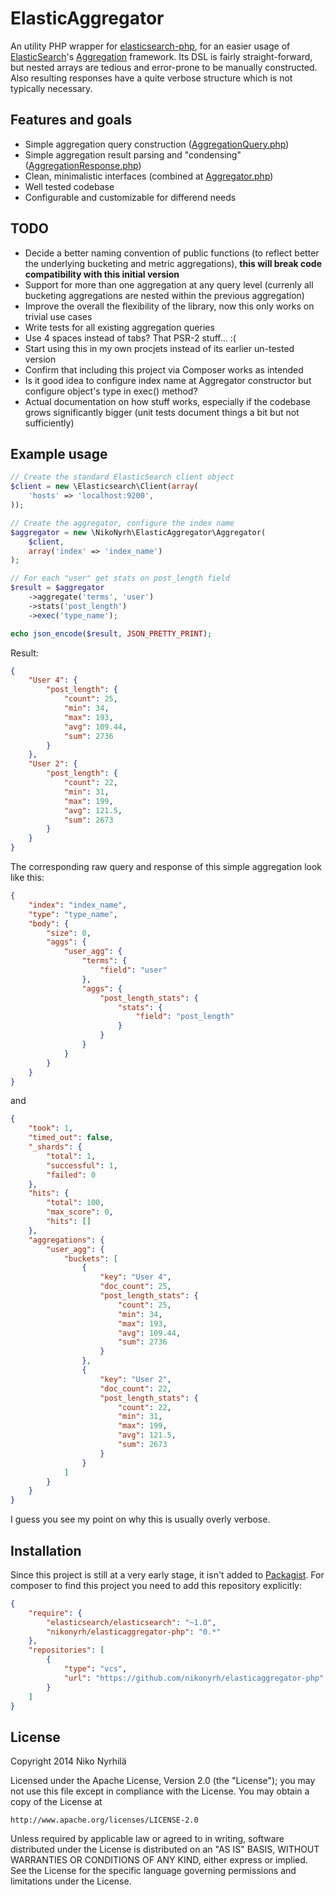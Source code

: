 ElasticAggregator
=================

An utility PHP wrapper for [elasticsearch-php](https://github.com/elasticsearch/elasticsearch-php), for an easier usage of [ElasticSearch](http://www.elasticsearch.org/overview/elasticsearch)'s [Aggregation](http://www.elasticsearch.org/guide/en/elasticsearch/reference/current/search-aggregations.html) framework. Its DSL is fairly straight-forward, but nested arrays are tedious and error-prone to be manually constructed. Also resulting responses have a quite verbose structure which is not typically necessary.


Features and goals
--------
 - Simple aggregation query construction ([AggregationQuery.php](https://github.com/NikoNyrh/ElasticAggregator/blob/master/src/NikoNyrh/ElasticAggregator/AggregationQuery.php))
 - Simple aggregation result parsing and "condensing" ([AggregationResponse.php](https://github.com/NikoNyrh/ElasticAggregator/blob/master/src/NikoNyrh/ElasticAggregator/AggregationResponse.php))
 - Clean, minimalistic interfaces (combined at [Aggregator.php](https://github.com/NikoNyrh/ElasticAggregator/blob/master/src/NikoNyrh/ElasticAggregator/Aggregator.php))
 - Well tested codebase
 - Configurable and customizable for differend needs


TODO
--------
 - Decide a better naming convention of public functions (to reflect better the underlying bucketing and metric aggregations), **this will break code compatibility with this initial version**
 - Support for more than one aggregation at any query level (currenly all bucketing aggregations are nested within the previous aggregation)
 - Improve the overall the flexibility of the library, now this only works on trivial use cases
 - Write tests for all existing aggregation queries
 - Use 4 spaces instead of tabs? That PSR-2 stuff... :(
 - Start using this in my own procjets instead of its earlier un-tested version
 - Confirm that including this project via Composer works as intended
 - Is it good idea to configure index name at Aggregator constructor but configure object's type in exec() method?
 - Actual documentation on how stuff works, especially if the codebase grows significantly bigger (unit tests document things a bit but not sufficiently)


Example usage
--------
```php
// Create the standard ElasticSearch client object
$client = new \Elasticsearch\Client(array(
    'hosts' => 'localhost:9200',
));

// Create the aggregator, configure the index name
$aggregator = new \NikoNyrh\ElasticAggregator\Aggregator(
    $client,
    array('index' => 'index_name')
);

// For each "user" get stats on post_length field
$result = $aggregator
    ->aggregate('terms', 'user')
    ->stats('post_length')
    ->exec('type_name');

echo json_encode($result, JSON_PRETTY_PRINT);
```

Result:
```json
{
    "User 4": {
        "post_length": {
            "count": 25,
            "min": 34,
            "max": 193,
            "avg": 109.44,
            "sum": 2736
        }
    },
    "User 2": {
        "post_length": {
            "count": 22,
            "min": 31,
            "max": 199,
            "avg": 121.5,
            "sum": 2673
        }
    }
}
```

The corresponding raw query and response of this simple aggregation look like this:
```json
{
    "index": "index_name",
    "type": "type_name",
    "body": {
        "size": 0,
        "aggs": {
            "user_agg": {
                "terms": {
                    "field": "user"
                },
                "aggs": {
                    "post_length_stats": {
                        "stats": {
                            "field": "post_length"
                        }
                    }
                }
            }
        }
    }
}
```
and
```json
{
    "took": 1,
    "timed_out": false,
    "_shards": {
        "total": 1,
        "successful": 1,
        "failed": 0
    },
    "hits": {
        "total": 100,
        "max_score": 0,
        "hits": []
    },
    "aggregations": {
        "user_agg": {
            "buckets": [
                {
                    "key": "User 4",
                    "doc_count": 25,
                    "post_length_stats": {
                        "count": 25,
                        "min": 34,
                        "max": 193,
                        "avg": 109.44,
                        "sum": 2736
                    }
                },
                {
                    "key": "User 2",
                    "doc_count": 22,
                    "post_length_stats": {
                        "count": 22,
                        "min": 31,
                        "max": 199,
                        "avg": 121.5,
                        "sum": 2673
                    }
                }
            ]
        }
    }
}
```

I guess you see my point on why this is usually overly verbose.

Installation
-------
Since this project is still at a very early stage, it isn't added to [Packagist](https://packagist.org/). For composer to find this project you need to add this repository explicitly:

```json
{
    "require": {
        "elasticsearch/elasticsearch": "~1.0",
        "nikonyrh/elasticaggregator-php": "0.*"
    },
    "repositories": [
        {
            "type": "vcs",
            "url": "https://github.com/nikonyrh/elasticaggregator-php"
        }
    ]
}

```

License
-------
Copyright 2014 Niko Nyrhilä

Licensed under the Apache License, Version 2.0 (the "License");
you may not use this file except in compliance with the License.
You may obtain a copy of the License at

    http://www.apache.org/licenses/LICENSE-2.0

Unless required by applicable law or agreed to in writing, software
distributed under the License is distributed on an "AS IS" BASIS,
WITHOUT WARRANTIES OR CONDITIONS OF ANY KIND, either express or implied.
See the License for the specific language governing permissions and
limitations under the License.
